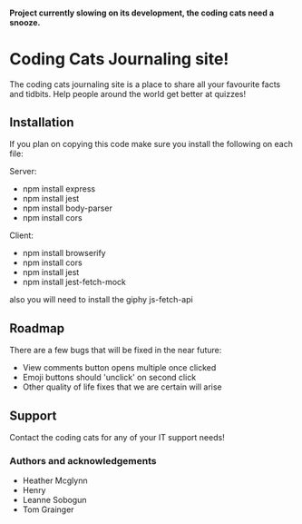 #### Project currently slowing on its development, the coding cats need a snooze.

# Coding Cats Journaling site!

The coding cats journaling site is a place to share all your favourite facts and tidbits. Help people around the world get better at quizzes!

## Installation
If you plan on copying this code make sure you install the following on each file:

Server:

- npm install express
- npm install jest
- npm install body-parser
- npm install cors

Client:

- npm install browserify
- npm install cors
- npm install jest
- npm install jest-fetch-mock

also you will need to install the giphy js-fetch-api

## Roadmap

There are a few bugs that will be fixed in the near future:
- View comments button opens multiple once clicked
- Emoji buttons should 'unclick' on second click
- Other quality of life fixes that we are certain will arise

## Support
Contact the coding cats for any of your IT support needs!


### Authors and acknowledgements
- Heather Mcglynn
- Henry
- Leanne Sobogun
- Tom Grainger
